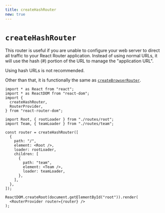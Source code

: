 ```yaml
---
title: createHashRouter
new: true
---
```


# `createHashRouter`

This router is useful if you are unable to configure your web server to direct all traffic to your React Router application. Instead of using normal URLs, it will use the hash (#) portion of the URL to manage the "application URL".

<docs-warning>Using hash URLs is not recommended.</docs-warning>

Other than that, it is functionally the same as [`createBrowserRouter`][createbrowserrouter].

```tsx lines=[3,7,11]
import * as React from "react";
import * as ReactDOM from "react-dom";
import {
  createHashRouter,
  RouterProvider,
} from "react-router-dom";

import Root, { rootLoader } from "./routes/root";
import Team, { teamLoader } from "./routes/team";

const router = createHashRouter([
  {
    path: "/",
    element: <Root />,
    loader: rootLoader,
    children: [
      {
        path: "team",
        element: <Team />,
        loader: teamLoader,
      },
    ],
  },
]);

ReactDOM.createRoot(document.getElementById("root")).render(
  <RouterProvider router={router} />
);
```

[createbrowserrouter]: ./create-browser-router
